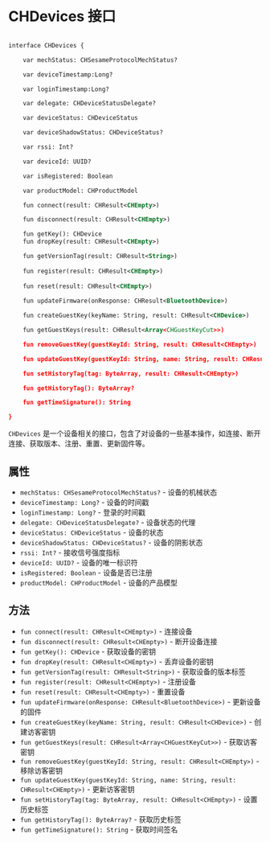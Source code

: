 # CHDevices 接口

```svg

interface CHDevices {

    var mechStatus: CHSesameProtocolMechStatus?

    var deviceTimestamp:Long?

    var loginTimestamp:Long?

    var delegate: CHDeviceStatusDelegate?

    var deviceStatus: CHDeviceStatus

    var deviceShadowStatus: CHDeviceStatus?

    var rssi: Int?

    var deviceId: UUID?

    var isRegistered: Boolean

    var productModel: CHProductModel

    fun connect(result: CHResult<CHEmpty>)

    fun disconnect(result: CHResult<CHEmpty>)

    fun getKey(): CHDevice 
    fun dropKey(result: CHResult<CHEmpty>)

    fun getVersionTag(result: CHResult<String>)
                    
    fun register(result: CHResult<CHEmpty>)
                        
    fun reset(result: CHResult<CHEmpty>)
                            
    fun updateFirmware(onResponse: CHResult<BluetoothDevice>)

    fun createGuestKey(keyName: String, result: CHResult<CHDevice>) 

    fun getGuestKeys(result: CHResult<Array<CHGuestKeyCut>>) 

    fun removeGuestKey(guestKeyId: String, result: CHResult<CHEmpty>)

    fun updateGuestKey(guestKeyId: String, name: String, result: CHResult<CHEmpty>) 

    fun setHistoryTag(tag: ByteArray, result: CHResult<CHEmpty>) 

    fun getHistoryTag(): ByteArray? 

    fun getTimeSignature(): String 

}
```


`CHDevices` 是一个设备相关的接口，包含了对设备的一些基本操作，如连接、断开连接、获取版本、注册、重置、更新固件等。

## 属性

- `mechStatus: CHSesameProtocolMechStatus?` - 设备的机械状态
- `deviceTimestamp: Long?` - 设备的时间戳
- `loginTimestamp: Long?` - 登录的时间戳
- `delegate: CHDeviceStatusDelegate?` - 设备状态的代理
- `deviceStatus: CHDeviceStatus` - 设备的状态
- `deviceShadowStatus: CHDeviceStatus?` - 设备的阴影状态
- `rssi: Int?` - 接收信号强度指标
- `deviceId: UUID?` - 设备的唯一标识符
- `isRegistered: Boolean` - 设备是否已注册
- `productModel: CHProductModel` - 设备的产品模型

## 方法

- `fun connect(result: CHResult<CHEmpty>)` - 连接设备
- `fun disconnect(result: CHResult<CHEmpty>)` - 断开设备连接
- `fun getKey(): CHDevice` - 获取设备的密钥
- `fun dropKey(result: CHResult<CHEmpty>)` - 丢弃设备的密钥
- `fun getVersionTag(result: CHResult<String>)` - 获取设备的版本标签
- `fun register(result: CHResult<CHEmpty>)` - 注册设备
- `fun reset(result: CHResult<CHEmpty>)` - 重置设备
- `fun updateFirmware(onResponse: CHResult<BluetoothDevice>)` - 更新设备的固件
- `fun createGuestKey(keyName: String, result: CHResult<CHDevice>)` - 创建访客密钥
- `fun getGuestKeys(result: CHResult<Array<CHGuestKeyCut>>)` - 获取访客密钥
- `fun removeGuestKey(guestKeyId: String, result: CHResult<CHEmpty>)` - 移除访客密钥
- `fun updateGuestKey(guestKeyId: String, name: String, result: CHResult<CHEmpty>)` - 更新访客密钥
- `fun setHistoryTag(tag: ByteArray, result: CHResult<CHEmpty>)` - 设置历史标签
- `fun getHistoryTag(): ByteArray?` - 获取历史标签
- `fun getTimeSignature(): String` - 获取时间签名

